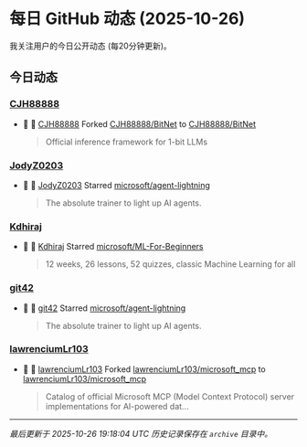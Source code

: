 # 每日 GitHub 动态 (2025-10-26)

我关注用户的今日公开动态 (每20分钟更新)。

## 今日动态

### [CJH88888](https://github.com/CJH88888)
- 🍴 👤 [CJH88888](https://github.com/CJH88888) Forked [CJH88888/BitNet](https://github.com/CJH88888/BitNet) to [CJH88888/BitNet](https://github.com/CJH88888/BitNet)
  > Official inference framework for 1-bit LLMs

### [JodyZ0203](https://github.com/JodyZ0203)
- 🌟 👤 [JodyZ0203](https://github.com/JodyZ0203) Starred [microsoft/agent-lightning](https://github.com/microsoft/agent-lightning)
  > The absolute trainer to light up AI agents.

### [Kdhiraj](https://github.com/Kdhiraj)
- 🌟 👤 [Kdhiraj](https://github.com/Kdhiraj) Starred [microsoft/ML-For-Beginners](https://github.com/microsoft/ML-For-Beginners)
  > 12 weeks, 26 lessons, 52 quizzes, classic Machine Learning for all

### [git42](https://github.com/git42)
- 🌟 👤 [git42](https://github.com/git42) Starred [microsoft/agent-lightning](https://github.com/microsoft/agent-lightning)
  > The absolute trainer to light up AI agents.

### [lawrenciumLr103](https://github.com/lawrenciumLr103)
- 🍴 👤 [lawrenciumLr103](https://github.com/lawrenciumLr103) Forked [lawrenciumLr103/microsoft_mcp](https://github.com/lawrenciumLr103/microsoft_mcp) to [lawrenciumLr103/microsoft_mcp](https://github.com/lawrenciumLr103/microsoft_mcp)
  > Catalog of official Microsoft MCP (Model Context Protocol) server implementations for AI-powered dat...


---
*最后更新于 2025-10-26 19:18:04 UTC*
*历史记录保存在 `archive` 目录中。*
